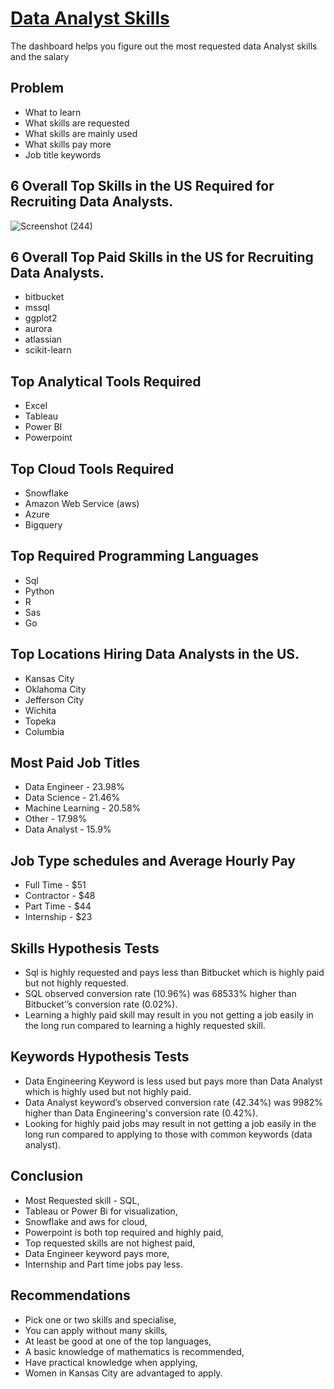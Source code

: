# [Data Analyst Skills](https://lookerstudio.google.com/u/0/reporting/48f5add4-8495-48fe-8745-45f2b622e6c2/page/tEnnC)
The dashboard helps you figure out the most requested data Analyst skills and the salary

## Problem
- What to learn
- What skills are requested
- What skills are mainly used
- What skills pay more
- Job title keywords

## 6 Overall Top Skills in the US Required for Recruiting Data Analysts.
![Screenshot (244)](https://github.com/Shirley22225/DataAnalystSkills/assets/3306225/03c914a3-a6f3-47cb-8a88-b2033b68a2bf)

## 6 Overall Top Paid Skills in the US for Recruiting Data Analysts.
- bitbucket
- mssql
- ggplot2
- aurora
- atlassian
- scikit-learn

## Top Analytical Tools Required
- Excel
- Tableau
- Power BI		
- Powerpoint

## Top Cloud Tools Required
- Snowflake
- Amazon Web Service (aws)
- Azure
- Bigquery

## Top Required Programming Languages
- Sql
- Python
- R
- Sas
- Go

## Top Locations Hiring Data Analysts in the US.
- Kansas City
- Oklahoma City
- Jefferson City
- Wichita
- Topeka
- Columbia

## Most Paid Job Titles
- Data Engineer - 23.98%
- Data Science - 21.46%
- Machine Learning - 20.58%
- Other - 17.98%
- Data Analyst - 15.9%

## Job Type schedules and Average Hourly Pay
- Full Time - $51
- Contractor - $48
- Part Time - $44
- Internship - $23

## Skills Hypothesis Tests
- Sql is highly requested and pays less than Bitbucket which is highly paid but not highly requested.
- SQL observed conversion rate (10.96%) was 68533% higher than Bitbucket’’s conversion rate (0.02%).
- Learning a highly paid skill may result in you not getting a job easily in the long run compared to learning a highly requested skill.

## Keywords Hypothesis Tests
- Data Engineering Keyword is less used but pays more than Data Analyst which is highly used but not highly paid.
- Data Analyst keyword’s observed conversion rate (42.34%) was 9982% higher than Data Engineering's conversion rate (0.42%).
- Looking for highly paid jobs may result in not getting a job easily in the long run compared to applying to those with common keywords (data analyst).

## Conclusion
- Most Requested skill - SQL,
- Tableau or Power Bi for visualization,
- Snowflake and aws for cloud,
- Powerpoint is both top required and highly paid,
- Top requested skills are not highest paid,
- Data Engineer keyword pays more,
- Internship and Part time jobs pay less.

## Recommendations
- Pick one or two skills and specialise,
- You can apply without many skills,
- At least be good at one of the top languages,
- A basic knowledge of mathematics is recommended, 
- Have practical knowledge when applying,
- Women in Kansas City are advantaged to apply.




